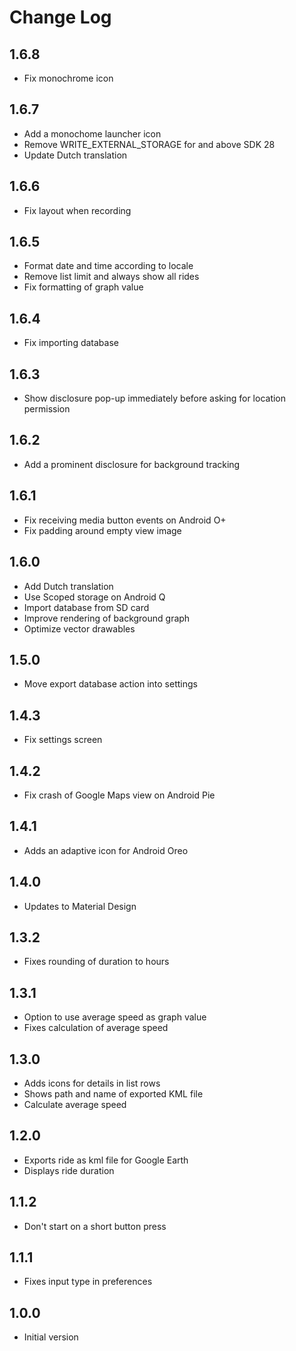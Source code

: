 # Change Log

## 1.6.8
* Fix monochrome icon

## 1.6.7
* Add a monochome launcher icon
* Remove WRITE_EXTERNAL_STORAGE for and above SDK 28
* Update Dutch translation

## 1.6.6
* Fix layout when recording

## 1.6.5
* Format date and time according to locale
* Remove list limit and always show all rides
* Fix formatting of graph value

## 1.6.4
* Fix importing database

## 1.6.3
* Show disclosure pop-up immediately before asking for location permission

## 1.6.2
* Add a prominent disclosure for background tracking

## 1.6.1
* Fix receiving media button events on Android O+
* Fix padding around empty view image

## 1.6.0
* Add Dutch translation
* Use Scoped storage on Android Q
* Import database from SD card
* Improve rendering of background graph
* Optimize vector drawables

## 1.5.0
* Move export database action into settings

## 1.4.3
* Fix settings screen

## 1.4.2
* Fix crash of Google Maps view on Android Pie

## 1.4.1
* Adds an adaptive icon for Android Oreo

## 1.4.0
* Updates to Material Design

## 1.3.2
* Fixes rounding of duration to hours

## 1.3.1
* Option to use average speed as graph value
* Fixes calculation of average speed

## 1.3.0
* Adds icons for details in list rows
* Shows path and name of exported KML file
* Calculate average speed

## 1.2.0
* Exports ride as kml file for Google Earth
* Displays ride duration

## 1.1.2
* Don't start on a short button press

## 1.1.1
* Fixes input type in preferences

## 1.0.0
* Initial version
